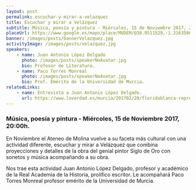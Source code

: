 ```yaml
---
layout: post
permalink: escuchar-y-mirar-a-velazquez
title: Escuchar y mirar a Velázquez
subtitle: Música, poesía y pintura - Miércoles, 15 de Noviembre 2017, 20:00h.
placeUrl: https://www.google.es/maps/place/MUDEM/@38.0511529,-1.2163506,17z/data=!3m1!4b1!4m5!3m4!1s0xd647f567ba291e1:0xde6031502e1b4fbc!8m2!3d38.0511487!4d-1.2141566
banner: /images/posts/bannerVelazquez.jpg
activityImage: /images/posts/velazquez.jpg
speakers: 
    - name: Juan Antonio López Delgado
      photo: /images/posts/speakerNoAvatar.jpg
      bio: Profesor de Literatura.
    - name: Paco Torres Monreal
      photo: /images/posts/speakerNoAvatar.jpg
      bio: Prof. Emérito de la Universidad de Murcia.
relatedLinks: 
    - name: Entrevista a Juan Antonio López Delgado.
      url: https://www.laverdad.es/murcia/201702/20/floridablanca-represento-epoca-respeto-20170220004710-v.html
---
```


### Música, poesía y pintura - Miércoles, 15 de Noviembre 2017, 20:00h.

En Noviembre el Ateneo de Molina vuelve a su faceta más cultural con una actividad diferente, escuchar y mirar a Velázquez que combina proyecciones y detalles de la obra del genial pintor Siglo de Oro con sonetos y música acompañando a su obra.

Nos trae esta actividad Juan Antonio López Delgado, profesor y académico de la Real Academia de la Historia, prolífico escritor. Le acompañará Paco Torres Monreal profesor emérito de la Universidad de Murcia.
